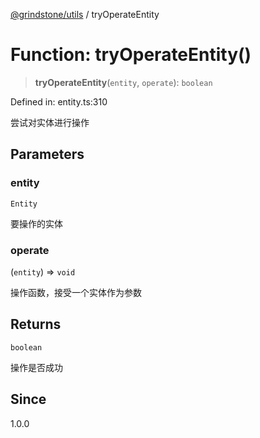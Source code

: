 [@grindstone/utils](../globals.md) / tryOperateEntity

# Function: tryOperateEntity()

> **tryOperateEntity**(`entity`, `operate`): `boolean`

Defined in: entity.ts:310

尝试对实体进行操作

## Parameters

### entity

`Entity`

要操作的实体

### operate

(`entity`) => `void`

操作函数，接受一个实体作为参数

## Returns

`boolean`

操作是否成功

## Since

1.0.0
